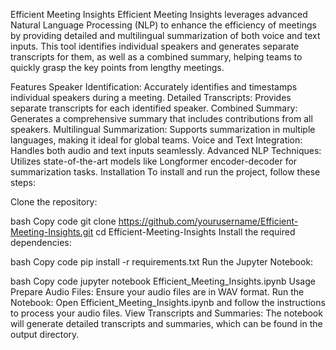 Efficient Meeting Insights
Efficient Meeting Insights leverages advanced Natural Language Processing (NLP) to enhance the efficiency of meetings by providing detailed and multilingual summarization of both voice and text inputs. This tool identifies individual speakers and generates separate transcripts for them, as well as a combined summary, helping teams to quickly grasp the key points from lengthy meetings.

Features
Speaker Identification: Accurately identifies and timestamps individual speakers during a meeting.
Detailed Transcripts: Provides separate transcripts for each identified speaker.
Combined Summary: Generates a comprehensive summary that includes contributions from all speakers.
Multilingual Summarization: Supports summarization in multiple languages, making it ideal for global teams.
Voice and Text Integration: Handles both audio and text inputs seamlessly.
Advanced NLP Techniques: Utilizes state-of-the-art models like Longformer encoder-decoder for summarization tasks.
Installation
To install and run the project, follow these steps:

Clone the repository:

bash
Copy code
git clone https://github.com/yourusername/Efficient-Meeting-Insights.git
cd Efficient-Meeting-Insights
Install the required dependencies:

bash
Copy code
pip install -r requirements.txt
Run the Jupyter Notebook:

bash
Copy code
jupyter notebook Efficient_Meeting_Insights.ipynb
Usage
Prepare Audio Files: Ensure your audio files are in WAV format.
Run the Notebook: Open Efficient_Meeting_Insights.ipynb and follow the instructions to process your audio files.
View Transcripts and Summaries: The notebook will generate detailed transcripts and summaries, which can be found in the output directory.
